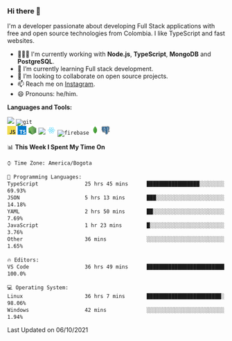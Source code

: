 ### Hi there 👋

I'm a developer passionate about developing Full Stack applications with free and open source technologies from Colombia. I like TypeScript and fast websites.

- 👨🏽‍💻 I'm currently working with **Node.js**, **TypeScript**, **MongoDB** and **PostgreSQL**.
- 🌱 I’m currently learning Full stack development.
- 🚀 I’m looking to collaborate on open source projects.
- 📫   Reach me on [Instagram](https://instagram.com/nexckycort).
- 😄  Pronouns: he/him.

**Languages and Tools:**  

<code><img height="20"  src="https://upload.wikimedia.org/wikipedia/commons/2/2d/Visual_Studio_Code_1.18_icon.svg"></code>
<code><img src="https://www.vectorlogo.zone/logos/git-scm/git-scm-icon.svg" alt="git" height="20"/> </code>
<code><img height="20" src="https://raw.githubusercontent.com/github/explore/80688e429a7d4ef2fca1e82350fe8e3517d3494d/topics/javascript/javascript.png"></code>
<code><img height="20" src="https://raw.githubusercontent.com/github/explore/80688e429a7d4ef2fca1e82350fe8e3517d3494d/topics/typescript/typescript.png"></code>
<code><img height="20" src="https://raw.githubusercontent.com/github/explore/80688e429a7d4ef2fca1e82350fe8e3517d3494d/topics/nodejs/nodejs.png"></code>
<code><img height="20" src="https://deno.land/logo.svg"></code>
<code><img height="20" src="https://raw.githubusercontent.com/github/explore/80688e429a7d4ef2fca1e82350fe8e3517d3494d/topics/react/react.png"></code>
<code><img src="https://www.vectorlogo.zone/logos/firebase/firebase-icon.svg" alt="firebase"  height="20"/></code>
<code><img src="https://raw.githubusercontent.com/devicons/devicon/master/icons/mongodb/mongodb-original.svg"  height="20"/></code>
<code><img src="https://raw.githubusercontent.com/devicons/devicon/master/icons/postgresql/postgresql-original.svg" height="20"/></code>

<!--START_SECTION:waka-->
📊 **This Week I Spent My Time On** 

```text
⌚︎ Time Zone: America/Bogota

💬 Programming Languages: 
TypeScript               25 hrs 45 mins      █████████████████░░░░░░░░   69.93% 
JSON                     5 hrs 13 mins       ███░░░░░░░░░░░░░░░░░░░░░░   14.18% 
YAML                     2 hrs 50 mins       ██░░░░░░░░░░░░░░░░░░░░░░░   7.69% 
JavaScript               1 hr 23 mins        █░░░░░░░░░░░░░░░░░░░░░░░░   3.76% 
Other                    36 mins             ░░░░░░░░░░░░░░░░░░░░░░░░░   1.65%

🔥 Editors: 
VS Code                  36 hrs 49 mins      █████████████████████████   100.0%

💻 Operating System: 
Linux                    36 hrs 7 mins       ████████████████████████░   98.06% 
Windows                  42 mins             ░░░░░░░░░░░░░░░░░░░░░░░░░   1.94%

```


 Last Updated on 06/10/2021
<!--END_SECTION:waka-->
